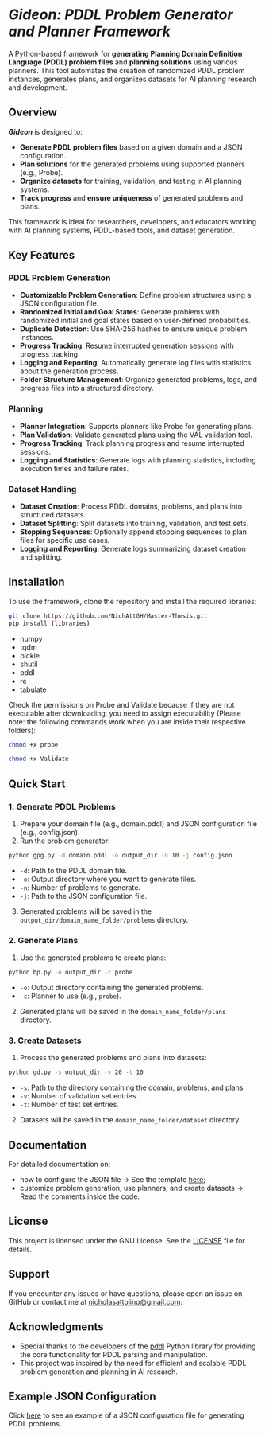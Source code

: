 # _Gideon: PDDL Problem Generator and Planner Framework_
A Python-based framework for <b>generating Planning Domain Definition Language (PDDL) problem files</b> and <b>planning solutions</b> using various planners. This tool automates the creation of randomized PDDL problem instances, generates plans, and organizes datasets for AI planning research and development.

## Overview
_<b>Gideon</b>_ is designed to:
- <b>Generate PDDL problem files</b> based on a given domain and a JSON configuration.
- <b>Plan solutions</b> for the generated problems using supported planners (e.g., Probe).
- <b>Organize datasets</b> for training, validation, and testing in AI planning systems.
- <b>Track progress</b> and <b>ensure uniqueness</b> of generated problems and plans.

This framework is ideal for researchers, developers, and educators working with AI planning systems, PDDL-based tools, and dataset generation.

## Key Features

### PDDL Problem Generation
- <b>Customizable Problem Generation</b>: Define problem structures using a JSON configuration file.
- <b>Randomized Initial and Goal States</b>: Generate problems with randomized initial and goal states based on user-defined probabilities.
- <b>Duplicate Detection</b>: Use SHA-256 hashes to ensure unique problem instances.
- <b>Progress Tracking</b>: Resume interrupted generation sessions with progress tracking.
- <b>Logging and Reporting</b>: Automatically generate log files with statistics about the generation process.
- <b>Folder Structure Management</b>: Organize generated problems, logs, and progress files into a structured directory.

### Planning
- <b>Planner Integration</b>: Supports planners like Probe for generating plans.
- <b>Plan Validation</b>: Validate generated plans using the VAL validation tool.
- <b>Progress Tracking</b>: Track planning progress and resume interrupted sessions.
- <b>Logging and Statistics</b>: Generate logs with planning statistics, including execution times and failure rates.

### Dataset Handling
- <b>Dataset Creation</b>: Process PDDL domains, problems, and plans into structured datasets.
- <b>Dataset Splitting</b>: Split datasets into training, validation, and test sets.
- <b>Stopping Sequences</b>: Optionally append stopping sequences to plan files for specific use cases.
- <b>Logging and Reporting</b>: Generate logs summarizing dataset creation and splitting.

## Installation
To use the framework, clone the repository and install the required libraries:
```bash
git clone https://github.com/NichAttGH/Master-Thesis.git
pip install (libraries)
```
- numpy
- tqdm
- pickle
- shutil
- pddl
- re
- tabulate

Check the permissions on Probe and Validate because if they are not executable after downloading, you need to assign executability (Please note: the following commands work when you are inside their respective folders):
```bash
chmod +x probe
```
```bash
chmod +x Validate
```

## Quick Start
### 1. Generate PDDL Problems
1. Prepare your domain file (e.g., domain.pddl) and JSON configuration file (e.g., config.json).
2. Run the problem generator:
```bash
python gpg.py -d domain.pddl -o output_dir -n 10 -j config.json
```
  - `-d`: Path to the PDDL domain file.
  - `-o`: Output directory where you want to generate files.
  - `-n`: Number of problems to generate.
  - `-j`: Path to the JSON configuration file.
3. Generated problems will be saved in the `output_dir/domain_name_folder/problems` directory.

### 2. Generate Plans
1. Use the generated problems to create plans:
```bash
python bp.py -o output_dir -c probe
```
  - `-o`: Output directory containing the generated problems.
  - `-c`: Planner to use (e.g., `probe`).
2. Generated plans will be saved in the `domain_name_folder/plans` directory.

### 3. Create Datasets
1. Process the generated problems and plans into datasets:
```bash
python gd.py -s output_dir -v 20 -t 10
```
  - `-s`: Path to the directory containing the domain, problems, and plans.
  - `-v`: Number of validation set entries.
  - `-t`: Number of test set entries.
2. Datasets will be saved in the `domain_name_folder/dataset` directory.

## Documentation
For detailed documentation on:
- how to configure the JSON file -> See the template [here](https://github.com/NichAttGH/Gideon/blob/main/Gideon/jsons/pddl_problem_generator_schema.json);
- customize problem generation, use planners, and create datasets -> Read the comments inside the code.

## License
This project is licensed under the GNU License. See the [LICENSE](https://github.com/NichAttGH/Master-Thesis/blob/main/LICENSE) file for details.

## Support
If you encounter any issues or have questions, please open an issue on GitHub or contact me at nicholasattolino@gmail.com.

## Acknowledgments
- Special thanks to the developers of the [pddl](https://github.com/AI-Planning/pddl/tree/main) Python library for providing the core functionality for PDDL parsing and manipulation.
- This project was inspired by the need for efficient and scalable PDDL problem generation and planning in AI research.

## Example JSON Configuration
Click [here](https://github.com/NichAttGH/Gideon/blob/main/Gideon/jsons/joint_bar_example.json) to see an example of a JSON configuration file for generating PDDL problems.
